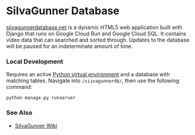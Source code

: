 # SiIvaGunner Database

[siivagunnerdatabase.net](http://siivagunnerdatabase.net/) is a dynamic HTML5 web application built with Django that runs on Google Cloud Run and Google Cloud SQL. It contains video data that can searched and sorted through. Updates to the database will be paused for an indeterminate amount of time.

### Local Development

Requires an active [Python virtual environment](https://developer.mozilla.org/en-US/docs/Learn/Server-side/Django/development_environment) and a database with matching tables. Navigate into ```/siivagunnerdb/```, then use the following command:

    python manage.py runserver

### See Also

* [SiIvaGunner Wiki](https://siivagunner.fandom.com/wiki/SiIvaGunner_Wiki)
